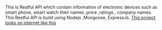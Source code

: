 This is Restful API which contain information of electronic devices such as smart phone, smart watch their names ,price ,ratings , company names. This Restful API is build using Nodejs ,Mongoose, ExpressJs.
[This project looks on internet like this](https://zeeshanmrajeproject7.netlify.app)
